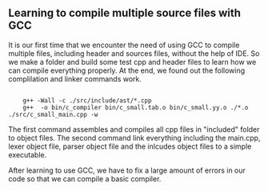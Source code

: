 ## Learning to compile multiple source files with GCC

It is our first time that we encounter the need of using GCC to compile multiple files, including header and sources files, without the help of IDE. So we make a folder and build some test cpp and header files to learn how we can compile everything properly. At the end, we found out the following complilation and linker commands work. 

```

	g++ -Wall -c ./src/include/ast/*.cpp 
	g++  -o bin/c_compiler bin/c_small.tab.o bin/c_small.yy.o ./*.o ./src/c_small_main.cpp -w 

```

The first command assembles and compiles all cpp files in "included" folder to object files. 
The second command link everything including the main.cpp, lexer object file, parser object file and the inlcudes object files to a simple executable.


After learning to use GCC, we have to fix a large amount of errors in our code so that we can compile a basic compiler.